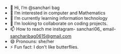 - 👋 Hi, I’m @sanchari bag
- 👀 I’m interested in computer and Mathematics 
- 🌱 I’m currently learning information technology 
- 💞️ I’m looking to collaborate on coding projects. 
- 📫 How to reach me instagram- sanchari06_ email- sancharibag0615@gmail.com 
- 😄 Pronouns: she/her
- ⚡ Fun fact: I don't like butterflies.  

<!---
sancharibag/sancharibag is a ✨ special ✨ repository because its `README.md` (this file) appears on your GitHub profile.
You can click the Preview link to take a look at your changes.
--->
